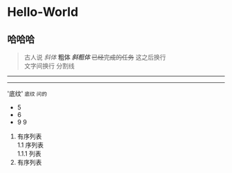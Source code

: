 # Hello-World
## 哈哈哈
>古人说
*斜体*
**粗体**
***斜粗体***
~~已经完成的任务~~
这之后换行  
文字间换行
分割线 
--- 

--- 
'底纹'
` 底纹 `
`问的`
* 5
* 6
* 9 9
1. 有序列表  
  1.1 序列表  
    1.1.1 列表
2. 有序列表
